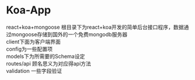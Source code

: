 # Koa-App
react+koa+mongoose
根目录下为react+koa开发的简单后台接口程序，数据通过mongoose存储到国外的一个免费mongodb服务器</br>
client下面为客户端界面</br>
config为一些配置项</br>
models下为所需要的Schema设定</br>
routes/api 顾名思义为对应得api方法</br>
validation 一些字段验证
